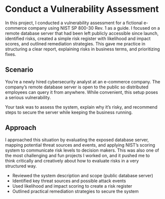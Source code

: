 # Conduct a Vulnerability Assessment

In this project, I conducted a vulnerability assessment for a fictional e-commerce company using NIST SP 800-30 Rev. 1 as a guide. I focused on a remote database server that had been left publicly accessible since launch, identified risks, created a simple risk register with likelihood and impact scores, and outlined remediation strategies. This gave me practice in structuring a clear report, explaining risks in business terms, and prioritizing fixes.

## Scenario
You’re a newly hired cybersecurity analyst at an e-commerce company. The company’s remote database server is open to the public so distributed employees can query it from anywhere. While convenient, this setup poses a serious vulnerability.

Your task was to assess the system, explain why it’s risky, and recommend steps to secure the server while keeping the business running.

## Approach
I approached this situation by evaluating the exposed database server, mapping potential threat sources and events, and applying NIST’s scoring system to communicate risk levels to decision makers. This was also one of the most challenging and fun projects I worked on, and it pushed me to think critically and creatively about how to evaluate risks in a very structured way.

- Reviewed the system description and scope (public database server)  
- Identified key threat sources and possible attack events  
- Used likelihood and impact scoring to create a risk register  
- Outlined practical remediation strategies to secure the system  
